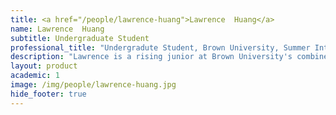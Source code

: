 ```yaml
---
title: <a href="/people/lawrence-huang">Lawrence  Huang</a>
name: Lawrence  Huang
subtitle: Undergraduate Student
professional_title: "Undergradute Student, Brown University, Summer Intern (2019)"  # Joined professional titles
description: "Lawrence is a rising junior at Brown University's combined BS/MD program. He is currently studying computer science and is interested in applying his technical knowledge to the medical field. He has conducted research in the past on microfluidics, robotics, and augmented reality for medical communication/procedures. Lawrence enjoys reading, basketball, and cycling."
layout: product
academic: 1
image: /img/people/lawrence-huang.jpg
hide_footer: true
---
```

